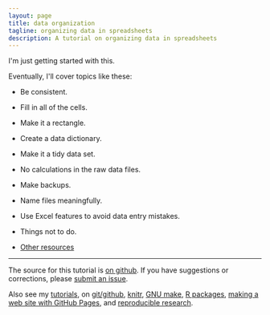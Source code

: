 ```yaml
---
layout: page
title: data organization
tagline: organizing data in spreadsheets
description: A tutorial on organizing data in spreadsheets
---
```


I'm just getting started with this.

Eventually, I'll cover topics like these:

- Be consistent.
- Fill in all of the cells.
- Make it a rectangle.
- Create a data dictionary.
- Make it a tidy data set.
- No calculations in the raw data files.
- Make backups.
- Name files meaningfully.
- Use Excel features to avoid data entry mistakes.
- Things not to do.

- [Other resources](pages/resources.html)

---

The source for this tutorial is
[on github](http://github.com/kbroman/dataorg).  If you have
suggestions or corrections, please
[submit an issue](https://github.com/kbroman/dataorg/issues).


Also see my [tutorials](http://kbroman.org/pages/tutorials),
on
[git/github](http://kbroman.org/github_tutorial),
[knitr](http://kbroman.org/knitr_knutshell),
[GNU make](http://kbroman.org/minimal_make),
[R packages](http://kbroman.org/pkg_primer),
[making a web site with GitHub Pages](http://kbroman.org/simple_site),
and [reproducible research](http://kbroman.org/steps2rr).
